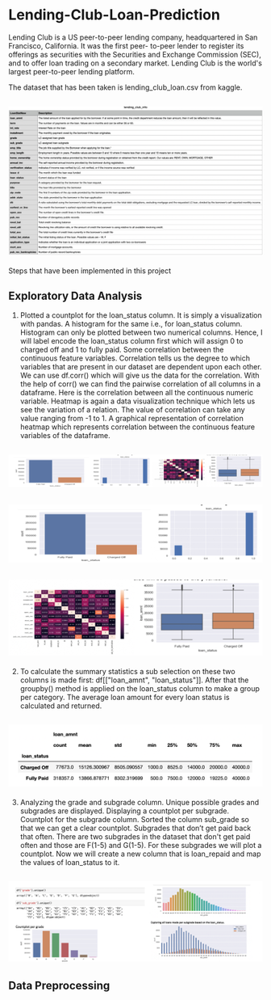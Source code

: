 # Lending-Club-Loan-Prediction
Lending Club is a US peer-to-peer lending company, headquartered in San Francisco, California. It was the first peer-
to-peer lender to register its offerings as securities with the Securities and Exchange Commission (SEC), and to offer loan trading on a secondary market. Lending Club is the world's largest peer-to-peer lending platform.

The dataset that has been taken is lending_club_loan.csv from kaggle.
## ![Rishita Kotiyal header](https://github.com/rishita27/Lending-Club-Loan-Prediction/blob/master/Outputs/Info.png)

Steps that have been implemented in this project

## Exploratory Data Analysis

1. Plotted a countplot for the loan_status column. It is simply a visualization with pandas. A histogram for the same i.e., for loan_status column. Histogram can only be plotted between two numerical columns. Hence, I will label encode the loan_status column first which will assign 0 to charged off and 1 to fully paid. Some correlation between the continuous feature variables. Correlation tells us the degree to which variables that are present in our dataset are dependent upon each other. We can use df.corr() which will give us the data for the correlation. With the help of corr() we can find the pairwise correlation of all columns in a dataframe. Here is the correlation between all the continuous numeric variable. Heatmap is again a data visualization technique which lets us see the variation of a relation. The value of correlation can take any value ranging from -1 to 1. A graphical representation of correlation heatmap which represents correlation between the continuous feature variables of the dataframe.
## ![Rishita Kotiyal header](https://github.com/rishita27/Lending-Club-Loan-Prediction/blob/master/Outputs/image-3.png)
## ![Rishita Kotiyal header](https://github.com/rishita27/Lending-Club-Loan-Prediction/blob/master/Outputs/image.png)
## ![Rishita Kotiyal header](https://github.com/rishita27/Lending-Club-Loan-Prediction/blob/master/Outputs/image-2.png)

2. To calculate the summary statistics a sub selection on these two columns is made first: df[["loan_amnt", "loan_status"]]. After that the groupby() method is applied on the loan_status column to make a group per category. The average loan amount for every loan status is calculated and returned.
## ![Rishita Kotiyal header](https://github.com/rishita27/Lending-Club-Loan-Prediction/blob/master/Outputs/Screenshot%202022-01-13%20at%206.40.25%20PM.png)

3. Analyzing the grade and subgrade column. Unique possible grades and subgrades are displayed. Displaying a countplot per subgrade. Countplot for the subgrade column. Sorted the column sub_grade so that we can get a clear countplot. Subgrades that don’t get paid back that often. There are two subgrades in the dataset that don't get paid often and those are F(1-5) and G(1-5). For these subgrades we will plot a countplot. Now we will create a new column that is loan_repaid and map the values of loan_status to it.
## ![Rishita Kotiyal header](https://github.com/rishita27/Lending-Club-Loan-Prediction/blob/master/Outputs/image-5.png)
## Data Preprocessing



